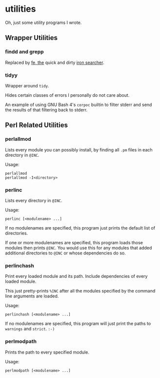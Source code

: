 # utilities

Oh, just some utility programs I wrote.

## Wrapper Utilities

### findd and grepp

Replaced by [fe, the](https://github.com/dse/fe) quick and dirty
[iron searcher](https://github.com/dse/fe).

### tidyy

Wrapper around `tidy`.

Hides certain classes of errors I personally do not care about.

An example of using GNU Bash 4's `corpoc` builtin to filter stderr and
send the results of that filtering back to stderr.

## Perl Related Utilities

### perlallmod

Lists every module you can possibly install, by finding all `.pm`
files in each directory in `@INC`.

Usage:

    perlallmod
    perlallmod -I<directory>

### perlinc

Lists every directory in `@INC`.

Usage:

    perlinc [<modulename> ...]

If no modulenames are specified, this program just prints the default
list of directories.

If one or more modulenames are specified, this program loads those
modules then prints `@INC`.  You would use this for any modules that
added additional directories to `@INC` or whose dependencies do so.

### perlinchash

Print every loaded module and its path.  Include dependencies of every
loaded module.

This just pretty-prints `%INC` after all the modules specified by the
command line arguments are loaded.

Usage:

    perlinchash [<modulename> ...]

If no modulenames are specified, this program will just print the
paths to `warnings` and `strict`.  `:-)`

### perlmodpath

Prints the path to every specified module.

Usage:

    perlmodpath [<modulename> ...]
